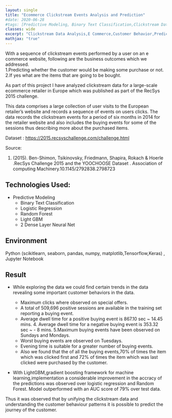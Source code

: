 ```yaml
---
layout: single
title: "Ecommerce Clickstream Events Analysis and Prediction"
#date: 2020-06-28
#tags: [Predictive Modeling, Binary Text Classification,Clickstream Data,Data Trends]
classes: wide
excerpt: "Clickstream Data Analysis,E Commerce,Customer Behavior,Predictive Modeling,Binary Classfication,KNN , Python"
mathjax: "true"
---
```

With a sequence of clickstream events performed by a user on an e commerce website, following are the business outcomes which we addressed.<br>
1.Predicting whether the customer would be making some purchase or not.<br>
2.If yes what are the items that are going to be bought.<br>

As part of this project I have analyzed clickstream data for a large-scale ecommerce retailer in Europe which was published as part of the RecSys 2015 challenge. <br>

This data comprises a large collection of user visits to the European retailer’s website and records a sequence of events on users clicks. The data records the clickstream events for a period of six months in 2014 for the retailer website and also includes the buying events for some of the sessions thus describing more about the purchased items.

Dataset : https://2015.recsyschallenge.com/challenge.html

Source:
1. (2015). Ben-Shimon, Tsikinovsky, Friedmann, Shapira, Rokach & Hoerle .RecSys Challenge 2015 and the YOOCHOOSE Dataset . Association of computing Machinery.10.1145/2792838.2798723

## Technologies Used:
- Predictive Modeling
  - Binary Text Classification
   - Logistic Regression
   - Random Forest
   - Light GBM 
   - 2 Dense Layer Neural Net
    
## Environment
Python (scikitlearn, seaborn, pandas, numpy, matplotlib,Tensorflow,Keras) , Jupyter Notebook 

## Result
- While exploring the data we could find certain trends in the data revealing some important customer behaviors in the data.
  - Maximum clicks where observed on special offers.
  - A total of 509,696 positive sessions are available in the training set reporting a buying event.
  - Average dwell time for a positive buying event is 867.10 sec ~ 14.45 mins. 4. Average dwell time for a negative buying event is 353.32 sec ~ - 8 mins. 5.Maximum buying events have been observed on Sundays and Mondays.
  - Worst buying events are observed on Tuesdays.
  - Evening time is suitable for a greater number of buying events.
  - Also we found that the of all the buying events,70% of times the item which was clicked first and 72% of times the item which was last clicked were purchased by the customer.

- With LightGBM,gradient boosting framework for machine learning,implementation a considerable improvement in the accracy of the predictions was observed over logistic regression and Random Forest. Model outperformed with an AUC score of 79% over test data.

Thus it was observed that by unifying the clickstream data and understanding the customer behaviour patterns it is possible to predict the journey of the customer.
